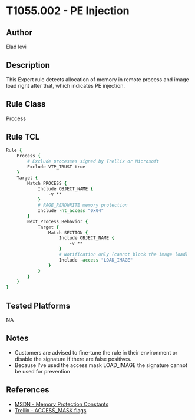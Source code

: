 # T1055.002 - PE Injection

## Author
Elad levi

## Description
This Expert rule detects allocation of memory in remote process and image load right after that, which indicates PE injection.

## Rule Class 
Process

## Rule TCL
```tcl
Rule {
	Process {
		# Exclude processes signed by Trellix or Microsoft
		Exclude VTP_TRUST true
	}
	Target {
		Match PROCESS {
			Include OBJECT_NAME {
				-v **
			}
			# PAGE_READWRITE memory protection
			Include -nt_access "0x04"
		}
		Next_Process_Behavior {
			Target {
				Match SECTION {
					Include OBJECT_NAME {
						-v **
					}
					# Notification only (cannot block the image load)
					Include -access "LOAD_IMAGE"
				}
			}
		}
	}
}
```

## Tested Platforms
NA

## Notes
- Customers are advised to fine-tune the rule in their environment or disable the signature if there are false positives.
- Because I've used the access mask LOAD_IMAGE the signature cannot be used for prevention

## References
- [MSDN - Memory Protection Constants](https://learn.microsoft.com/en-us/windows/win32/memory/memory-protection-constants)
- [Trellix - ACCESS_MASK flags](https://docs.trellix.com/bundle/endpoint-security-10.7.x-product-guide-windows/page/UUID-d86ef855-0807-b492-c6d4-6abd56b47d2e.html#:~:text=with%20traverse%20access.-,LOAD_IMAGE,-SECTION)
